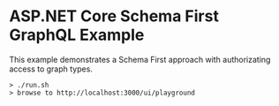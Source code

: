 # ASP.NET Core Schema First GraphQL Example

This example demonstrates a Schema First approach with authorizating access to graph types.

```
> ./run.sh
> browse to http://localhost:3000/ui/playground
```
